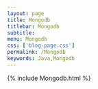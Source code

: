 ```yaml
---
layout: page
title: Mongodb
titlebar: Mongodb
subtitle: 
menu: Mongodb
css: ['blog-page.css']
permalink: /Mongodb
keywords: Java,Mongodb
---
```

{% include Mongodb.html %}
